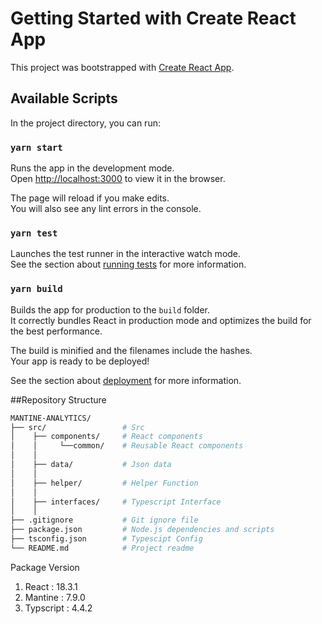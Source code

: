 # Getting Started with Create React App

This project was bootstrapped with [Create React App](https://github.com/facebook/create-react-app).

## Available Scripts

In the project directory, you can run:

### `yarn start`

Runs the app in the development mode.\
Open [http://localhost:3000](http://localhost:3000) to view it in the browser.

The page will reload if you make edits.\
You will also see any lint errors in the console.

### `yarn test`

Launches the test runner in the interactive watch mode.\
See the section about [running tests](https://facebook.github.io/create-react-app/docs/running-tests) for more information.

### `yarn build`

Builds the app for production to the `build` folder.\
It correctly bundles React in production mode and optimizes the build for the best performance.

The build is minified and the filenames include the hashes.\
Your app is ready to be deployed!

See the section about [deployment](https://facebook.github.io/create-react-app/docs/deployment) for more information.



##Repository Structure
```bash
MANTINE-ANALYTICS/
├── src/                 # Src
│    ├── components/     # React components
│    │     └──common/    # Reusable React components
│    │ 
│    ├── data/           # Json data 
│    │ 
│    ├── helper/         # Helper Function
│    │ 
│    ├── interfaces/     # Typescript Interface
│    │ 
├── .gitignore           # Git ignore file
├── package.json         # Node.js dependencies and scripts
├── tsconfig.json        # Typescipt Config
└── README.md            # Project readme
```
Package Version
1. React : 18.3.1
2. Mantine : 7.9.0
3. Typscript : 4.4.2
